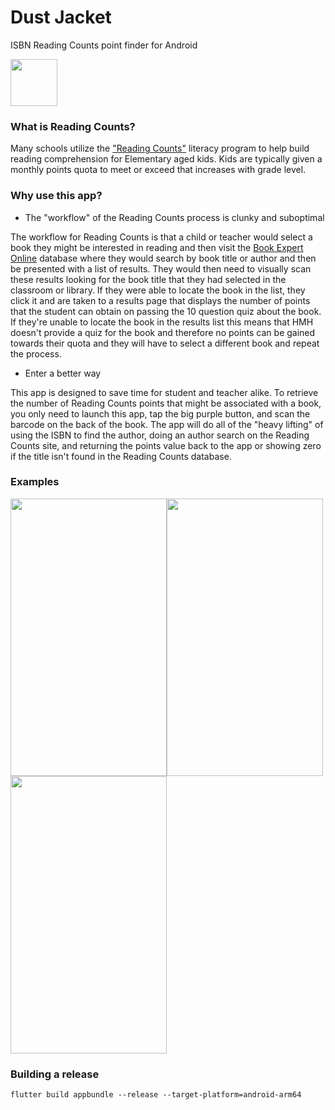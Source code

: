 # Dust Jacket
ISBN Reading Counts point finder for Android

<img src="https://i.imgur.com/WIVp68D.png" width="75" height="75">

### What is Reading Counts?
Many schools utilize the ["Reading Counts"](https://www.hmhco.com/programs/reading-counts) literacy program to help build reading comprehension for Elementary aged kids. Kids are typically given a monthly points quota to meet or exceed that increases with grade level.

### Why use this app?

* The "workflow" of the Reading Counts process is clunky and suboptimal

The workflow for Reading Counts is that a child or teacher would select a book they might be interested in reading and then visit the [Book Expert Online](http://readingcountsbookexpert.tgds.hmhco.com/bookexpert/default.asp?UID=2036DF22E95E4D5FA7D73A75C19FB33F&subt=0&Test=NA) database where they would search by book title or author and then be presented with a list of results. They would then need to visually scan these results looking for the book title that they had selected in the classroom or library. If they were able to locate the book in the list, they click it and are taken to a results page that displays the number of points that the student can obtain on passing the 10 question quiz about the book. If they're unable to locate the book in the results list this means that HMH doesn't provide a quiz for the book and therefore no points can be gained towards their quota and they will have to select a different book and repeat the process.

* Enter a better way

This app is designed to save time for student and teacher alike. To retrieve the number of Reading Counts points that might be associated with a book, you only need to launch this app, tap the big purple button, and scan the barcode on the back of the book. The app will do all of the "heavy lifting" of using the ISBN to find the author, doing an author search on the Reading Counts site, and returning the points value back to the app or showing zero if the title isn't found in the Reading Counts database.

### Examples

<img src="https://i.imgur.com/i5UNFg7.png" width="250" height="444"><img src="https://i.imgur.com/JZKnQ80.png" width="250" height="444"><img src="https://i.imgur.com/VX7uCJ5.png" width="250" height="444">

### Building a release

`flutter build appbundle --release --target-platform=android-arm64`